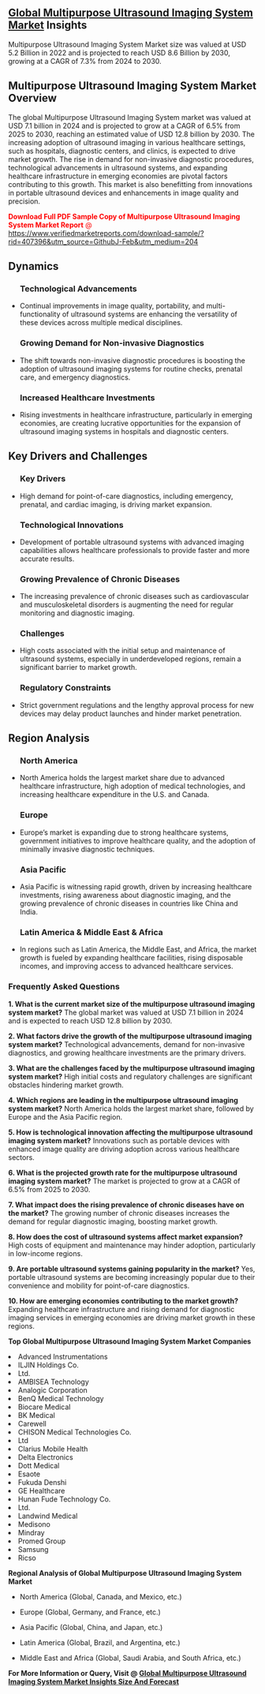 <h2><a href="https://www.verifiedmarketreports.com/download-sample/?rid=407396&amp;utm_source=GithubJ&amp;utm_medium=204" target="_blank">Global Multipurpose Ultrasound Imaging System Market</a> Insights</h2><p>Multipurpose Ultrasound Imaging System Market size was valued at USD 5.2 Billion in 2022 and is projected to reach USD 8.6 Billion by 2030, growing at a CAGR of 7.3% from 2024 to 2030.</p><p> <h2>Multipurpose Ultrasound Imaging System Market Overview</h2> <p>The global Multipurpose Ultrasound Imaging System market was valued at USD 7.1 billion in 2024 and is projected to grow at a CAGR of 6.5% from 2025 to 2030, reaching an estimated value of USD 12.8 billion by 2030. The increasing adoption of ultrasound imaging in various healthcare settings, such as hospitals, diagnostic centers, and clinics, is expected to drive market growth. The rise in demand for non-invasive diagnostic procedures, technological advancements in ultrasound systems, and expanding healthcare infrastructure in emerging economies are pivotal factors contributing to this growth. This market is also benefitting from innovations in portable ultrasound devices and enhancements in image quality and precision.</p> <p><p><span class=""><span style="color: #ff0000;"><strong>Download Full PDF Sample Copy of Multipurpose Ultrasound Imaging System Market Report</strong> @ </span><a href="https://www.verifiedmarketreports.com/download-sample/?rid=407396&amp;utm_source=GithubJ-Feb&amp;utm_medium=204" target="_blank">https://www.verifiedmarketreports.com/download-sample/?rid=407396&amp;utm_source=GithubJ-Feb&amp;utm_medium=204</a></span></p></p> <h2>Dynamics</h2> <ul> <h3>Technological Advancements</h3> <li>Continual improvements in image quality, portability, and multi-functionality of ultrasound systems are enhancing the versatility of these devices across multiple medical disciplines.</li> <h3>Growing Demand for Non-invasive Diagnostics</h3> <li>The shift towards non-invasive diagnostic procedures is boosting the adoption of ultrasound imaging systems for routine checks, prenatal care, and emergency diagnostics.</li> <h3>Increased Healthcare Investments</h3> <li>Rising investments in healthcare infrastructure, particularly in emerging economies, are creating lucrative opportunities for the expansion of ultrasound imaging systems in hospitals and diagnostic centers.</li> </ul> <h2>Key Drivers and Challenges</h2> <ul> <h3>Key Drivers</h3> <li>High demand for point-of-care diagnostics, including emergency, prenatal, and cardiac imaging, is driving market expansion.</li> <h3>Technological Innovations</h3> <li>Development of portable ultrasound systems with advanced imaging capabilities allows healthcare professionals to provide faster and more accurate results.</li> <h3>Growing Prevalence of Chronic Diseases</h3> <li>The increasing prevalence of chronic diseases such as cardiovascular and musculoskeletal disorders is augmenting the need for regular monitoring and diagnostic imaging.</li> <h3>Challenges</h3> <li>High costs associated with the initial setup and maintenance of ultrasound systems, especially in underdeveloped regions, remain a significant barrier to market growth.</li> <h3>Regulatory Constraints</h3> <li>Strict government regulations and the lengthy approval process for new devices may delay product launches and hinder market penetration.</li> </ul> <h2>Region Analysis</h2> <ul> <h3>North America</h3> <li>North America holds the largest market share due to advanced healthcare infrastructure, high adoption of medical technologies, and increasing healthcare expenditure in the U.S. and Canada.</li> <h3>Europe</h3> <li>Europe’s market is expanding due to strong healthcare systems, government initiatives to improve healthcare quality, and the adoption of minimally invasive diagnostic techniques.</li> <h3>Asia Pacific</h3> <li>Asia Pacific is witnessing rapid growth, driven by increasing healthcare investments, rising awareness about diagnostic imaging, and the growing prevalence of chronic diseases in countries like China and India.</li> <h3>Latin America & Middle East & Africa</h3> <li>In regions such as Latin America, the Middle East, and Africa, the market growth is fueled by expanding healthcare facilities, rising disposable incomes, and improving access to advanced healthcare services.</li> </ul> <h3>Frequently Asked Questions</h3> <p><strong>1. What is the current market size of the multipurpose ultrasound imaging system market?</strong> The global market was valued at USD 7.1 billion in 2024 and is expected to reach USD 12.8 billion by 2030.</p> <p><strong>2. What factors drive the growth of the multipurpose ultrasound imaging system market?</strong> Technological advancements, demand for non-invasive diagnostics, and growing healthcare investments are the primary drivers.</p> <p><strong>3. What are the challenges faced by the multipurpose ultrasound imaging system market?</strong> High initial costs and regulatory challenges are significant obstacles hindering market growth.</p> <p><strong>4. Which regions are leading in the multipurpose ultrasound imaging system market?</strong> North America holds the largest market share, followed by Europe and the Asia Pacific region.</p> <p><strong>5. How is technological innovation affecting the multipurpose ultrasound imaging system market?</strong> Innovations such as portable devices with enhanced image quality are driving adoption across various healthcare sectors.</p> <p><strong>6. What is the projected growth rate for the multipurpose ultrasound imaging system market?</strong> The market is projected to grow at a CAGR of 6.5% from 2025 to 2030.</p> <p><strong>7. What impact does the rising prevalence of chronic diseases have on the market?</strong> The growing number of chronic diseases increases the demand for regular diagnostic imaging, boosting market growth.</p> <p><strong>8. How does the cost of ultrasound systems affect market expansion?</strong> High costs of equipment and maintenance may hinder adoption, particularly in low-income regions.</p> <p><strong>9. Are portable ultrasound systems gaining popularity in the market?</strong> Yes, portable ultrasound systems are becoming increasingly popular due to their convenience and mobility for point-of-care diagnostics.</p> <p><strong>10. How are emerging economies contributing to the market growth?</strong> Expanding healthcare infrastructure and rising demand for diagnostic imaging services in emerging economies are driving market growth in these regions.</p> </p><p><strong>Top Global Multipurpose Ultrasound Imaging System Market Companies</strong></p><div data-test-id=""><p><li>Advanced Instrumentations</li><li> ILJIN Holdings Co.</li><li> Ltd.</li><li> AMBISEA Technology</li><li> Analogic Corporation</li><li> BenQ Medical Technology</li><li> Biocare Medical</li><li> BK Medical</li><li> Carewell</li><li> CHISON Medical Technologies Co.</li><li> Ltd</li><li> Clarius Mobile Health</li><li> Delta Electronics</li><li> Dott Medical</li><li> Esaote</li><li> Fukuda Denshi</li><li> GE Healthcare</li><li> Hunan Fude Technology Co.</li><li> Ltd.</li><li> Landwind Medical</li><li> Medisono</li><li> Mindray</li><li> Promed Group</li><li> Samsung</li><li> Ricso</li></p><div><strong>Regional Analysis of&nbsp;Global Multipurpose Ultrasound Imaging System Market</strong></div><ul><li dir="ltr"><p dir="ltr">North America&nbsp;(Global, Canada, and Mexico, etc.)</p></li><li dir="ltr"><p dir="ltr">Europe (Global, Germany, and France, etc.)</p></li><li dir="ltr"><p dir="ltr">Asia Pacific&nbsp;(Global, China, and Japan, etc.)</p></li><li dir="ltr"><p dir="ltr">Latin America&nbsp;(Global, Brazil, and Argentina, etc.)</p></li><li dir="ltr">Middle East and Africa&nbsp;(Global, Saudi Arabia, and South Africa, etc.)</li></ul><p><strong>For More Information or Query, Visit @&nbsp;</strong><strong><a href="https://www.verifiedmarketreports.com/product/multipurpose-ultrasound-imaging-system-market/?utm_source=GithubJ&amp;utm_medium=204" target="_blank">Global Multipurpose Ultrasound Imaging System Market Insights Size And Forecast</a></strong></p></div>
